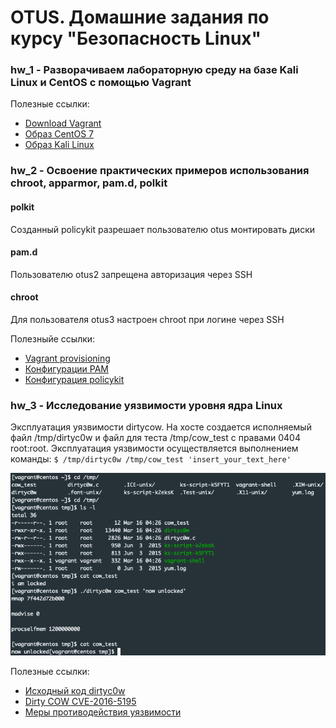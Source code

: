 # OTUS. Домашние задания по курсу "Безопасность Linux"


### hw_1 - Разворачиваем лабораторную среду на базе Kali Linux и CentOS с помощью Vagrant

Полезные ссылки:
* [Download Vagrant](https://www.vagrantup.com/downloads.html)
* [Образ CentOS 7](https://app.vagrantup.com/centos/boxes/7)
* [Образ Kali Linux](https://app.vagrantup.com/kalilinux/boxes/rolling)


### hw_2 - Освоение практических примеров использования chroot, apparmor, pam.d, polkit
#### polkit
Созданный policykit разрешает пользователю otus монтировать диски
#### pam.d
Пользователю otus2 запрещена авторизация через SSH
#### chroot
Для пользователя otus3 настроен chroot при логине через SSH

Полезныйе ссылки:
* [Vagrant provisioning](https://www.vagrantup.com/docs/provisioning/)
* [Конфигурации PAM](https://developer.ibm.com/articles/au-sshlocks/)
* [Конфигурация policykit](http://rus-linux.net/MyLDP/sec/PolicyKit_pr2.html)


### hw_3 - Исследование уязвимости уровня ядра Linux
Эксплуатация уязвимости dirtycow. На хосте создается исполняемый файл /tmp/dirtyc0w и файл для теста /tmp/cow_test с правами 0404 root:root. Эксплуатация уязвимости осуществляется выполнением команды:
`$ /tmp/dirtyc0w /tmp/cow_test 'insert_your_text_here'`

![alt text](https://github.com/EliasPond/otus-security-hw/blob/master/hw_3/Screenshot.png)

Полезные ссылки:
* [Исходный код dirtyc0w](https://github.com/dirtycow/dirtycow.github.io/wiki/PoCs)
* [Dirty COW CVE-2016-5195](https://cve.mitre.org/cgi-bin/cvename.cgi?name=CVE-2016-5195)
* [Меры противодействия уязвимости](https://www.digitalocean.com/community/tutorials/how-to-protect-your-server-against-the-dirty-cow-linux-vulnerability)
